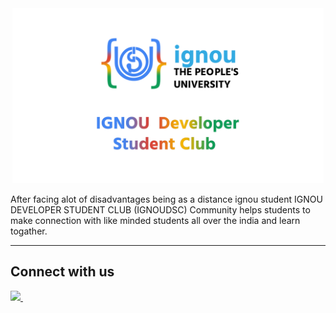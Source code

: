 <div align="center"  >
    <img src= "../images/ignouDSCBanner.png" height="280" >
</div>

After facing alot of disadvantages being as a distance ignou student
IGNOU DEVELOPER STUDENT CLUB (IGNOUDSC) Community helps students to make connection with like minded students all over the india and learn togather.

---

## Connect with us

<a href="https://discord.gg/kakGKwZNhc">
    <img width="30px" src="https://www.vectorlogo.zone/logos/discordapp/discordapp-tile.svg" />
</a>&ensp;

